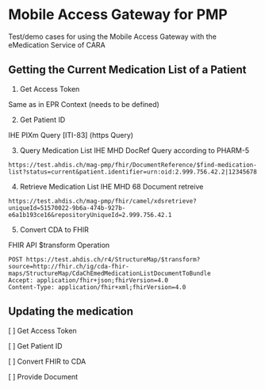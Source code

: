 # Mobile Access Gateway for PMP

Test/demo cases for using the Mobile Access Gateway with the eMedication Service of CARA

## Getting the Current Medication List of a Patient


1. Get Access Token

Same as in EPR Context (needs to be defined)

2. Get Patient ID

IHE PIXm Query [ITI-83] (https Query)

3. Query Medication List
IHE MHD DocRef Query according to PHARM-5
```
https://test.ahdis.ch/mag-pmp/fhir/DocumentReference/$find-medication-list?status=current&patient.identifier=urn:oid:2.999.756.42.2|12345678
```

4. Retrieve Medication List
IHE MHD 68 Document retreive
```
https://test.ahdis.ch/mag-pmp/fhir/camel/xdsretrieve?uniqueId=51570022-9b6a-474b-927b-e6a1b193ce16&repositoryUniqueId=2.999.756.42.1
```

5. Convert CDA to FHIR

FHIR API $transform Operation

```
POST https://test.ahdis.ch/r4/StructureMap/$transform?source=http://fhir.ch/ig/cda-fhir-maps/StructureMap/CdaChEmedMedicationListDocumentToBundle
Accept: application/fhir+json;fhirVersion=4.0
Content-Type: application/fhir+xml;fhirVersion=4.0
```


## Updating the medication

[ ] Get Access Token

[ ] Get Patient ID

[ ] Convert FHIR to CDA

[ ] Provide Document




